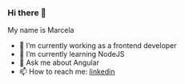 ### Hi there 👋

My name is Marcela

- 🔭 I’m currently working as a frontend developer
- 🌱 I’m currently learning NodeJS
- 💬 Ask me about Angular
- 📫 How to reach me: [linkedin](https://www.linkedin.com/in/marcela-pereira-0571ba9a/)
